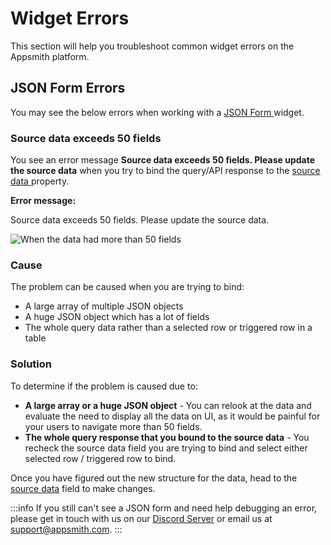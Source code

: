 # Widget Errors

This section will help you troubleshoot common widget errors on the Appsmith platform.

## JSON Form Errors

You may see the below errors when working with a [JSON Form ](../../reference/widgets/json-form)widget.

### **Source data exceeds 50 fields**

You see an error message **Source data exceeds 50 fields. Please update the source data** when you try to bind the query/API response to the [source data ](../../reference/widgets/json-form#source-data)property.

**Error message:**

Source data exceeds 50 fields. Please update the source data.

![When the data had more than 50 fields](</img/Troubleshooting__Widget_Errors__JSON_Form_Errors__Source_Exceeds_50_Fields.png>)

### Cause

The problem can be caused when you are trying to bind:

* A large array of multiple JSON objects
* A huge JSON object which has a lot of fields
* The whole query data rather than a selected row or triggered row in a table

### Solution

To determine if the problem is caused due to:

* **A large array or a huge JSON object** - You can relook at the data and evaluate the need to display all the data on UI, as it would be painful for your users to navigate more than 50 fields.
* **The whole query response that you bound to the source data** - You recheck the source data field you are trying to bind and select either selected row / triggered row to bind.

Once you have figured out the new structure for the data, head to the [source data](../../reference/widgets/json-form#source-data) field to make changes.

:::info
If you still can't see a JSON form and need help debugging an error, please get in touch with us on our [Discord Server](https://discord.com/invite/rBTTVJp) or email us at support@appsmith.com.
:::